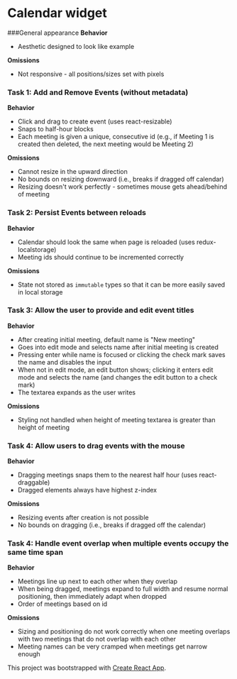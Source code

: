 # Calendar widget

###General appearance
**Behavior**
- Aesthetic designed to look like example

**Omissions**
- Not responsive - all positions/sizes set with pixels

### Task 1: Add and Remove Events (without metadata)
**Behavior**
- Click and drag to create event (uses react-resizable)
- Snaps to half-hour blocks
- Each meeting is given a unique, consecutive id (e.g., if Meeting 1 is created then deleted, the next meeting would be Meeting 2)

**Omissions**
- Cannot resize in the upward direction
- No bounds on resizing downward (i.e., breaks if dragged off calendar)
- Resizing doesn't work perfectly - sometimes mouse gets ahead/behind of meeting

### Task 2: Persist Events between reloads
**Behavior**
- Calendar should look the same when page is reloaded (uses redux-localstorage)
- Meeting ids should continue to be incremented correctly

**Omissions**
- State not stored as `immutable` types so that it can be more easily saved in local storage

### Task 3: Allow the user to provide and edit event titles
**Behavior**
- After creating initial meeting, default name is "New meeting"
- Goes into edit mode and selects name after initial meeting is created
- Pressing enter while name is focused or clicking the check mark saves the name and disables the input
- When not in edit mode, an edit button shows; clicking it enters edit mode and selects the name (and changes the edit button to a check mark)
- The textarea expands as the user writes

**Omissions**
- Styling not handled when height of meeting textarea is greater than height of meeting

### Task 4: Allow users to drag events with the mouse
**Behavior**
- Dragging meetings snaps them to the nearest half hour (uses react-draggable)
- Dragged elements always have highest z-index

**Omissions**
- Resizing events after creation is not possible
- No bounds on dragging (i.e., breaks if dragged off the calendar)

### Task 4: Handle event overlap when multiple events occupy the same time span
**Behavior**
- Meetings line up next to each other when they overlap
- When being dragged, meetings expand to full width and resume normal positioning, then immediately adapt when dropped
- Order of meetings based on id

**Omissions**
- Sizing and positioning do not work correctly when one meeting overlaps with two meetings that do not overlap with each other
- Meeting names can be very cramped when meetings get narrow enough

This project was bootstrapped with [Create React App](https://github.com/facebookincubator/create-react-app).
